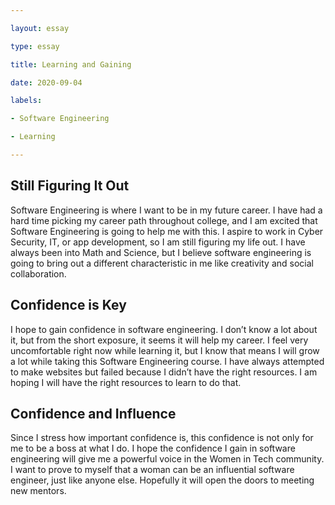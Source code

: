 ```yaml
---

layout: essay

type: essay

title: Learning and Gaining

date: 2020-09-04

labels:

- Software Engineering

- Learning

---
```

## Still Figuring It Out

Software Engineering is where I want to be in my future career. I have had a hard time picking my career path throughout college, and I am excited that Software Engineering is going to help me with this. I aspire to work in Cyber Security, IT, or app development, so I am still figuring my life out. I have always been into Math and Science, but I believe software engineering is going to bring out a different characteristic in me like creativity and social collaboration. 

## Confidence is Key 

I hope to gain confidence in software engineering. I don’t know a lot about it, but from the short exposure, it seems it will help my career. I feel very uncomfortable right now while learning it, but I know that means I will grow a lot while taking this Software Engineering course. I have always attempted to make websites but failed because I didn’t have the right resources. I am hoping I will have the right resources to learn to do that. 

## Confidence and Influence

Since I stress how important confidence is, this confidence is not only for me to be a boss at what I do. I hope the confidence I gain in software engineering will give me a powerful voice in the Women in Tech community. I want to prove to myself that a woman can be an influential software engineer, just like anyone else. Hopefully it will open the doors to meeting new mentors.
